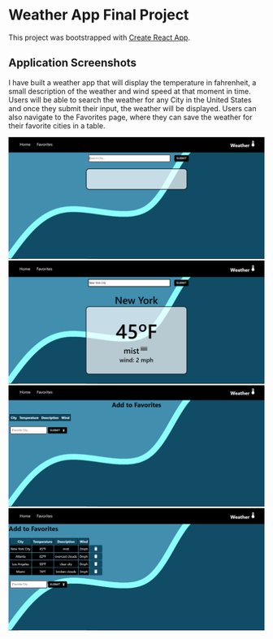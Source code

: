 # Weather App Final Project

This project was bootstrapped with [Create React App](https://github.com/facebook/create-react-app).


## Application Screenshots

I have built a weather app that will display the temperature in fahrenheit, a small description of the weather and wind speed at that moment in time. Users will be able to search the weather for any City in the United States and once they submit their input, the weather will be displayed. Users can also navigate to the Favorites page, where they can save the weather for their favorite cities in a table.



![](./src/HomeProj.PNG)
![](./src/HomeProj2.PNG)
![](./src/FavProj1.PNG)
![](./src/FavProj2.PNG)
